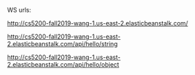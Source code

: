 WS urls:

http://cs5200-fall2019-wang-1.us-east-2.elasticbeanstalk.com/

http://cs5200-fall2019-wang-1.us-east-2.elasticbeanstalk.com/api/hello/string

http://cs5200-fall2019-wang-1.us-east-2.elasticbeanstalk.com/api/hello/object
